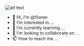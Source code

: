 ![alt text](https://res.cloudinary.com/dgb1oqgt3/image/upload/v1666803701/GHBG_Cropped-modified-min_1_yjwo6p.png)

- 👋 Hi, I’m @flioner
- 👀 I’m interested in ...
- 🌱 I’m currently learning ...
- 💞️ I’m looking to collaborate on ...
- 📫 How to reach me ...

<!---
flioner/flioner is a ✨ special ✨ repository because its `README.md` (this file) appears on your GitHub profile.
You can click the Preview link to take a look at your changes.
--->
